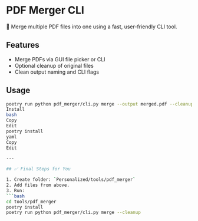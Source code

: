# PDF Merger CLI

🧾 Merge multiple PDF files into one using a fast, user-friendly CLI tool.

## Features

- Merge PDFs via GUI file picker or CLI
- Optional cleanup of original files
- Clean output naming and CLI flags

## Usage

````bash
poetry run python pdf_merger/cli.py merge --output merged.pdf --cleanup
Install
bash
Copy
Edit
poetry install
yaml
Copy
Edit

---

## ✅ Final Steps for You

1. Create folder: `Personalized/tools/pdf_merger`
2. Add files from above.
3. Run:
```bash
cd tools/pdf_merger
poetry install
poetry run python pdf_merger/cli.py merge --cleanup
````
